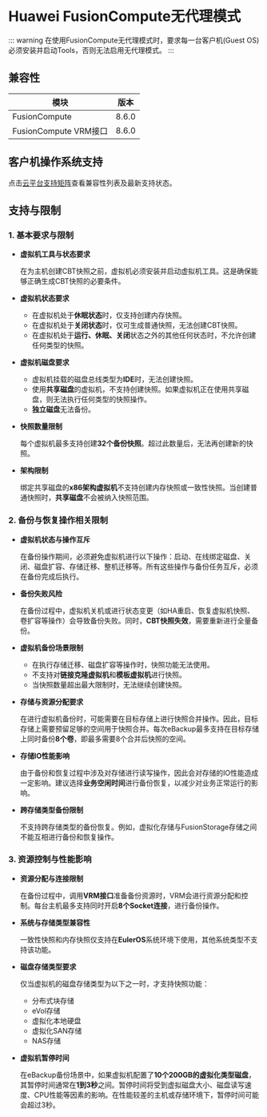 # Huawei FusionCompute无代理模式

::: warning
在使用FusionCompute无代理模式时，要求每一台客户机(Guest OS)必须安装并启动Tools，否则无法启用无代理模式。
:::

## 兼容性

| 模块                | 版本   |
|---------------------|--------|
| FusionCompute       | 8.6.0  |
| FusionCompute VRM接口 | 8.6.0  |

## 客户机操作系统支持

点击[云平台支持矩阵](https://oneprocloud.feishu.cn/sheets/VRqksSPEPhRTPStp3kVcItXNnyh?sheet=Y9fpqO)查看兼容性列表及最新支持状态。

## 支持与限制

### **1. 基本要求与限制**

- **虚拟机工具与状态要求**

  在为主机创建CBT快照之前，虚拟机必须安装并启动虚拟机工具。这是确保能够正确生成CBT快照的必要条件。

- **虚拟机状态要求**

  - 在虚拟机处于**休眠状态**时，仅支持创建内存快照。
  - 在虚拟机处于**关闭状态**时，仅可生成普通快照，无法创建CBT快照。
  - 在虚拟机处于**运行、休眠、关闭**状态之外的其他任何状态时，不允许创建任何类型的快照。

- **虚拟机磁盘要求**

  - 虚拟机挂载的磁盘总线类型为**IDE**时，无法创建快照。
  - 使用**共享磁盘**的虚拟机，不支持创建快照。如果虚拟机正在使用共享磁盘，则无法执行任何类型的快照操作。
  - **独立磁盘**无法备份。

- **快照数量限制**

  每个虚拟机最多支持创建**32个备份快照**。超过此数量后，无法再创建新的快照。

- **架构限制**

  绑定共享磁盘的**x86架构虚拟机**不支持创建内存快照或一致性快照。当创建普通快照时，**共享磁盘**不会被纳入快照范围。

### **2. 备份与恢复操作相关限制**

- **虚拟机状态与操作互斥**

  在备份操作期间，必须避免虚拟机进行以下操作：启动、在线绑定磁盘、关闭、磁盘扩容、存储迁移、整机迁移等。所有这些操作与备份任务互斥，必须在备份完成后执行。

- **备份失败风险**

  在备份过程中，虚拟机关机或进行状态变更（如HA重启、恢复虚拟机快照、卷扩容等操作）会导致备份失败。同时，**CBT快照失效**，需要重新进行全量备份。

- **虚拟机备份场景限制**

  - 在执行存储迁移、磁盘扩容等操作时，快照功能无法使用。
  - 不支持对**链接克隆虚拟机**和**模板虚拟机**进行快照。
  - 当快照数量超出最大限制时，无法继续创建快照。

- **存储与资源分配要求**

  在进行虚拟机备份时，可能需要在目标存储上进行快照合并操作。因此，目标存储上需要预留足够的空间用于快照合并。每次eBackup最多支持在目标存储上同时备份**8个卷**，即最多需要8个合并后快照的空间。

- **存储IO性能影响**

  由于备份和恢复过程中涉及对存储进行读写操作，因此会对存储的IO性能造成一定影响。建议选择**业务空闲时间**进行备份恢复，以减少对业务正常运行的影响。

- **跨存储类型备份限制**

  不支持跨存储类型的备份恢复。例如，虚拟化存储与FusionStorage存储之间不能互相进行备份和恢复操作。

### **3. 资源控制与性能影响**

- **资源分配与连接限制**

  在备份过程中，调用**VRM接口**准备备份资源时，VRM会进行资源分配和控制。每台主机最多支持同时开启**8个Socket连接**，进行备份操作。

- **系统与存储类型兼容性**

  一致性快照和内存快照仅支持在**EulerOS**系统环境下使用，其他系统类型不支持该功能。

- **磁盘存储类型要求**

  仅当虚拟机的磁盘存储类型为以下之一时，才支持快照功能：
  - 分布式块存储
  - eVol存储
  - 虚拟化本地硬盘
  - 虚拟化SAN存储
  - NAS存储

- **虚拟机暂停时间**

  在eBackup备份场景中，如果虚拟机配置了**10个200GB的虚拟化类型磁盘**，其暂停时间通常在**1到3秒**之间。暂停时间将受到虚拟磁盘大小、磁盘读写速度、CPU性能等因素的影响。在性能较差的主机或存储环境下，暂停时间可能会超过3秒。
